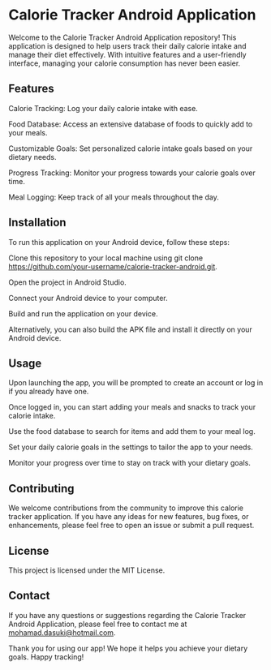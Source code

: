 # Calorie Tracker Android Application

Welcome to the Calorie Tracker Android Application repository! This application is designed to help users track their daily calorie intake and manage their diet effectively. With intuitive features and a user-friendly interface, managing your calorie consumption has never been easier.

## Features
Calorie Tracking: Log your daily calorie intake with ease.

Food Database: Access an extensive database of foods to quickly add to your meals.

Customizable Goals: Set personalized calorie intake goals based on your dietary needs.

Progress Tracking: Monitor your progress towards your calorie goals over time.

Meal Logging: Keep track of all your meals throughout the day.


## Installation
To run this application on your Android device, follow these steps:

Clone this repository to your local machine using git clone https://github.com/your-username/calorie-tracker-android.git.

Open the project in Android Studio.

Connect your Android device to your computer.

Build and run the application on your device.

Alternatively, you can also build the APK file and install it directly on your Android device.


## Usage

Upon launching the app, you will be prompted to create an account or log in if you already have one.

Once logged in, you can start adding your meals and snacks to track your calorie intake.

Use the food database to search for items and add them to your meal log.

Set your daily calorie goals in the settings to tailor the app to your needs.

Monitor your progress over time to stay on track with your dietary goals.

## Contributing

We welcome contributions from the community to improve this calorie tracker application. If you have any ideas for new features, bug fixes, or enhancements, please feel free to open an issue or submit a pull request.

## License

This project is licensed under the MIT License.

## Contact
If you have any questions or suggestions regarding the Calorie Tracker Android Application, please feel free to contact me at [mohamad.dasuki@hotmail.com](mailto:mohamad.dasuki@hotmail.com).

Thank you for using our app! We hope it helps you achieve your dietary goals. Happy tracking!
